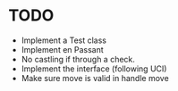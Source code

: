 # TODO
- Implement a Test class
- Implement en Passant
- No castling if through a check.
- Implement the interface (following UCI)
- Make sure move is valid in handle move

